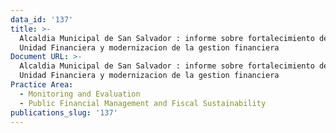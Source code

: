 ```yaml
---
data_id: '137'
title: >-
  Alcaldia Municipal de San Salvador : informe sobre fortalecimiento de la
  Unidad Financiera y modernizacion de la gestion financiera
Document URL: >-
  Alcaldia Municipal de San Salvador : informe sobre fortalecimiento de la
  Unidad Financiera y modernizacion de la gestion financiera
Practice Area:
  - Monitoring and Evaluation
  - Public Financial Management and Fiscal Sustainability
publications_slug: '137'
---
```

